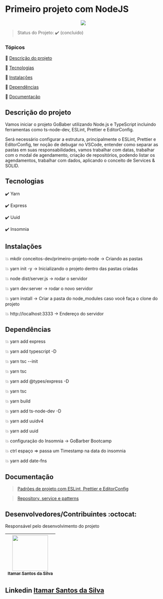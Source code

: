 <h1>Primeiro projeto com NodeJS</h1>

<p align="center">
  <img src="https://img.shields.io/static/v1?label=Linguagem&message=node.JS&color=green&style=for-the-badge&logo=NODEJS"/>
</p>

> Status do Projeto: :heavy_check_mark: (concluido)

### Tópicos

:small_blue_diamond: [Descrição do projeto](#descrição-do-projeto)

:small_blue_diamond: [Tecnologias](#tecnologias)

:small_blue_diamond: [Instalações](#instalações)

:small_blue_diamond: [Dependências](#dependências)

:small_blue_diamond: [Documentação](#documentação)

## Descrição do projeto

<p align="justify">

Vamos iniciar o projeto GoBaber utilizando Node.js e TypeScript incluindo ferramentas como ts-node-dev, ESLint, Prettier e EditorConfig.

Será necessário configurar a estrutura, principalmente o ESLint, Prettier e EditorConfig, ter noção de debugar no VSCode, entender como separar as pastas em suas responsabilidades, vamos trabalhar com datas, trabalhar com o modal de agendamento, criação de repositórios, podendo listar os agendamentos, trabalhar com dados, aplicando o conceito de Services & SOLID.

</p>

## Tecnologias

:heavy_check_mark: Yarn

:heavy_check_mark: Express

:heavy_check_mark: Uuid

:heavy_check_mark: Insomnia

## Instalações

:boom: mkdir conceitos-dev/primeiro-projeto-node -> Criando as pastas

:boom: yarn init -y -> Inicializando o projeto dentro das pastas criadas

:boom: node dist/server.js -> rodar o servidor

:boom: yarn dev:server -> rodar o novo servidor

:boom: yarn install -> Criar a pasta do node_modules caso você faça o clone do projeto

:boom: http://localhost:3333 -> Endereço do servidor

## Dependências

:boom: yarn add express

:boom: yarn add typescript -D

:boom: yarn tsc --init

:boom: yarn tsc

:boom: yarn add @types/express -D

:boom: yarn tsc

:boom: yarn build

:boom: yarn add ts-node-dev -D

:boom: yarn add uuidv4

:boom: yarn add uuid

:boom: configuração do Insomnia -> GoBarber Bootcamp

:boom: ctrl espaço => passa um Timestamp na data do insomnia

:boom: yarn add date-fns

## Documentação

> <a href="https://www.notion.so/Padr-es-de-projeto-com-ESLint-Prettier-e-EditorConfig-0b57b47a24724c859c0cf226aa0cc3a7" target="_blank">Padrões de projeto com ESLint, Prettier e EditorConfig</a>

> <a href="https://www.notion.so/Repository-service-e-patterns-82419cceb11c4c4fbbc055ade7fb1ac5" target="_blank">Repository, service e patterns</a>

## Desenvolvedores/Contribuintes :octocat:

Responsável pelo desenvolvimento do projeto

| [<img src="https://avatars0.githubusercontent.com/u/54650669?s=460&u=256c0c28b9d5560d21d734ceedb09439a7521cc2&v=4" width=115><br><sub>Itamar Santos da Silva</sub>](https://github.com/itamar1986) |
| :---: |

## Linkedin <a href="https://www.linkedin.com/in/itamar-santos-da-silva-463b0a176" target="_blank"> Itamar Santos da Silva</a>
